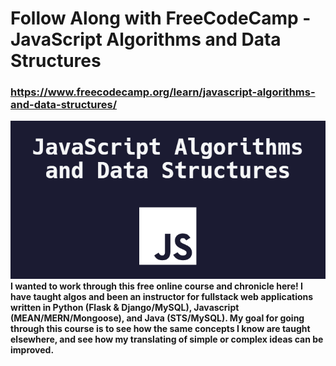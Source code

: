 # Follow Along with FreeCodeCamp - JavaScript Algorithms and Data Structures
### https://www.freecodecamp.org/learn/javascript-algorithms-and-data-structures/


![site image](.media/fcc_js.png)
**I wanted to work through this free online course and chronicle here! I have taught algos and been an instructor for fullstack web applications written in Python (Flask & Django/MySQL), Javascript (MEAN/MERN/Mongoose), and Java (STS/MySQL). My goal for going through this course is to see how the same concepts I know are taught elsewhere, and see how my translating of simple or complex ideas can be improved.**
